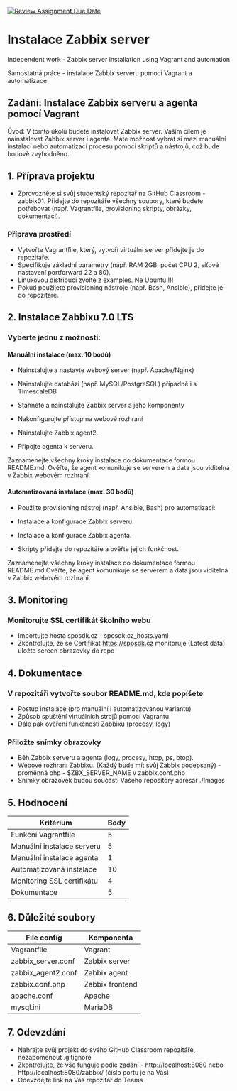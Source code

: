 [![Review Assignment Due Date](https://classroom.github.com/assets/deadline-readme-button-22041afd0340ce965d47ae6ef1cefeee28c7c493a6346c4f15d667ab976d596c.svg)](https://classroom.github.com/a/UnL7NDUC)
# Instalace Zabbix server 
Independent work - Zabbix server installation using Vagrant and automation

Samostatná práce - instalace Zabbix serveru pomocí Vagrant a automatizace

## Zadání: Instalace Zabbix serveru a agenta pomocí Vagrant

Úvod:
V tomto úkolu budete instalovat Zabbix server. Vaším cílem je nainstalovat Zabbix server i agenta. Máte možnost vybrat si mezi manuální instalací nebo automatizací procesu pomocí skriptů a nástrojů, což bude bodově zvýhodněno.

## 1. Příprava projektu

- Zprovozněte si svůj studentský repozitář na GitHub Classroom - zabbix01. Přidejte do repozitáře všechny soubory, které budete potřebovat (např. Vagrantfile, provisioning skripty, obrázky, dokumentaci).

### Příprava prostředí

- Vytvořte Vagrantfile, který, vytvoří virtuální server přidejte je do repozitáře.
- Specifikuje základní parametry (např. RAM 2GB, počet CPU 2, síťové nastavení portforward 22 a 80).
- Linuxovou distribuci zvolte z examples. Ne Ubuntu !!!
- Pokud použijete provisioning nástroje (např. Bash, Ansible), přidejte je do repozitáře.

## 2. Instalace Zabbixu 7.0 LTS
### Vyberte jednu z možností:
#### Manuální instalace (max. 10 bodů)

- Nainstalujte a nastavte webový server (např. Apache/Nginx)
- Nainstalujte databázi (např. MySQL/PostgreSQL) případně i s TimescaleDB
- Stáhněte a nainstalujte Zabbix server a jeho komponenty
- Nakonfigurujte přístup na webové rozhraní

- Nainstalujte Zabbix agent2.
- Připojte agenta k serveru.

Zaznamenejte všechny kroky instalace do dokumentace formou README.md. Ověřte, že agent komunikuje se serverem a data jsou viditelná v Zabbix webovém rozhraní.

#### Automatizovaná instalace (max. 30 bodů)

- Použijte provisioning nástroj (např. Ansible, Bash) pro automatizaci:
- Instalace a konfigurace Zabbix serveru.
- Instalace a konfigurace Zabbix agenta.

- Skripty přidejte do repozitáře a ověřte jejich funkčnost.

Zaznamenejte všechny kroky instalace do dokumentace formou README.md Ověřte, že agent komunikuje se serverem a data jsou viditelná v Zabbix webovém rozhraní.

## 3. Monitoring
### Monitorujte SSL certifikát školního webu
- Importujte hosta sposdk.cz - sposdk.cz_hosts.yaml
- Zkontrolujte, že se Certifikát https://sposdk.cz monitoruje (Latest data) uložte screen obrazovky do repo

## 4. Dokumentace
### V repozitáři vytvořte soubor README.md, kde popíšete
- Postup instalace (pro manuální i automatizovanou variantu)
- Způsob spuštění virtuálních strojů pomocí Vagrantu
- Dále pak ověření funkčnosti Zabbixu (procesy, logy)

### Přiložte snímky obrazovky
- Běh Zabbix serveru a agenta (logy, procesy, htop, ps, btop).
- Webové rozhraní Zabbixu. (Každý bude mít svůj Zabbix podepsaný) - proměnná php - $ZBX_SERVER_NAME v zabbix.conf.php
- Snímky obrazovek budou součástí Vašeho repository adresář ./Images

## 5. Hodnocení

| Kritérium                     | Body |
|-------------------------------|------|
| Funkční Vagrantfile           | 5    |
| Manuální instalace serveru    | 5    |
| Manuální instalace agenta     | 1    |
| Automatizovaná instalace      | 10   |
| Monitoring SSL certifikátu    | 4    |
| Dokumentace                   | 5    |

## 6. Důležité soubory

| File config                   | Komponenta      |
|-------------------------------|-----------------|
| Vagrantfile                   | Vagrant         |
| zabbix_server.conf            | Zabbix server   |
| zabbix_agent2.conf            | Zabbix agent    |
| zabbix.conf.php               | Zabbix frontend |
| apache.conf                   | Apache          |
| mysql.ini                     | MariaDB         |


## 7. Odevzdání
- Nahrajte svůj projekt do svého GitHub Classroom repozitáře, nezapomenout .gitignore
- Zkontrolujte, že vše funguje podle zadání - http://localhost:8080 nebo http://localhost:8080/zabbix/ (číslo portu je na Vás)
- Odevzdejte link na Váš repozitář do Teams